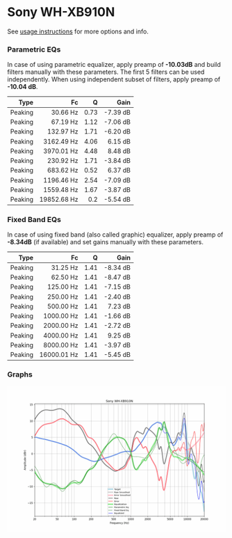 # Sony WH-XB910N
See [usage instructions](https://github.com/jaakkopasanen/AutoEq#usage) for more options and info.

### Parametric EQs
In case of using parametric equalizer, apply preamp of **-10.03dB** and build filters manually
with these parameters. The first 5 filters can be used independently.
When using independent subset of filters, apply preamp of **-10.04 dB**.

| Type    | Fc          |    Q | Gain     |
|--------:|------------:|-----:|---------:|
| Peaking | 30.66 Hz    | 0.73 | -7.39 dB |
| Peaking | 67.19 Hz    | 1.12 | -7.06 dB |
| Peaking | 132.97 Hz   | 1.71 | -6.20 dB |
| Peaking | 3162.49 Hz  | 4.06 | 6.15 dB  |
| Peaking | 3970.01 Hz  | 4.48 | 8.48 dB  |
| Peaking | 230.92 Hz   | 1.71 | -3.84 dB |
| Peaking | 683.62 Hz   | 0.52 | 6.37 dB  |
| Peaking | 1196.46 Hz  | 2.54 | -7.09 dB |
| Peaking | 1559.48 Hz  | 1.67 | -3.87 dB |
| Peaking | 19852.68 Hz | 0.2  | -5.54 dB |

### Fixed Band EQs
In case of using fixed band (also called graphic) equalizer, apply preamp of **-8.34dB**
(if available) and set gains manually with these parameters.

| Type    | Fc          |    Q | Gain     |
|--------:|------------:|-----:|---------:|
| Peaking | 31.25 Hz    | 1.41 | -8.34 dB |
| Peaking | 62.50 Hz    | 1.41 | -8.47 dB |
| Peaking | 125.00 Hz   | 1.41 | -7.15 dB |
| Peaking | 250.00 Hz   | 1.41 | -2.40 dB |
| Peaking | 500.00 Hz   | 1.41 | 7.23 dB  |
| Peaking | 1000.00 Hz  | 1.41 | -1.66 dB |
| Peaking | 2000.00 Hz  | 1.41 | -2.72 dB |
| Peaking | 4000.00 Hz  | 1.41 | 9.25 dB  |
| Peaking | 8000.00 Hz  | 1.41 | -3.97 dB |
| Peaking | 16000.01 Hz | 1.41 | -5.45 dB |

### Graphs
![](./Sony%20WH-XB910N.png)